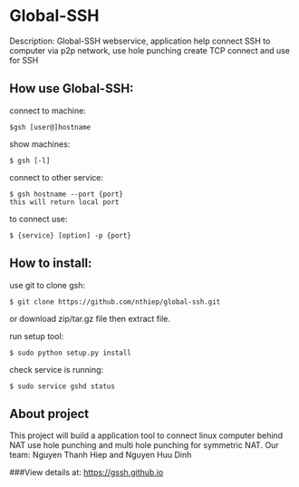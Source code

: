 Global-SSH
==========

Description: Global-SSH webservice, application help connect SSH to computer via p2p network, use hole punching create TCP connect and use for SSH

How use Global-SSH:
-------
connect to machine:
<!-- highlight:-d language:console -->
	$gsh [user@]hostname

show machines:
<!-- highlight:-d language:console -->
	$ gsh [-l]

connect to other service:
<!-- highlight:-d language:console -->
	$ gsh hostname --port {port}
	this will return local port
to connect use:
<!-- highlight:-d language:console -->
	$ {service} [option] -p {port}


How to install:
-------
use git to clone gsh:
<!-- highlight:-d language:console -->
	$ git clone https://github.com/nthiep/global-ssh.git
or download zip/tar.gz file then extract file.

run setup tool:
<!-- highlight:-d language:console -->
	$ sudo python setup.py install

check service is running:
<!-- highlight:-d language:console -->
	$ sudo service gshd status

About project
-------
This project will build a application tool to connect linux computer behind NAT use hole punching and multi hole punching for symmetric NAT.
Our team: Nguyen Thanh Hiep and Nguyen Huu Dinh

###View details at: https://gssh.github.io